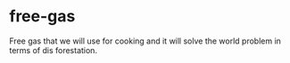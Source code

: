# free-gas
Free gas that we will use for cooking and it will solve the world problem in terms of dis forestation.
